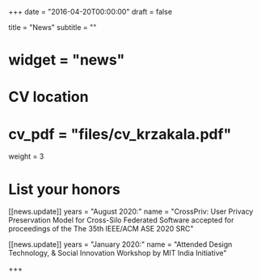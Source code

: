 +++
date = "2016-04-20T00:00:00"
draft = false


title = "News"
subtitle = ""
# widget = "news"

# CV location
# cv_pdf = "files/cv_krzakala.pdf"
weight = 3	
# List your honors
[[news.update]]
  years = "August 2020:"
  name = "CrossPriv: User Privacy Preservation Model for Cross-Silo Federated Software accepted for proceedings of the The 35th IEEE/ACM ASE 2020 SRC"
  
[[news.update]]
  years = "January 2020:"
  name = "Attended Design Technology, & Social Innovation Workshop by MIT India Initiative"
 
 +++
